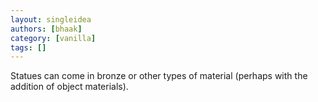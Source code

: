 ```yaml
---
layout: singleidea
authors: [bhaak]
category: [vanilla]
tags: []
---
```

Statues can come in bronze or other types of material (perhaps with the addition of object materials).
